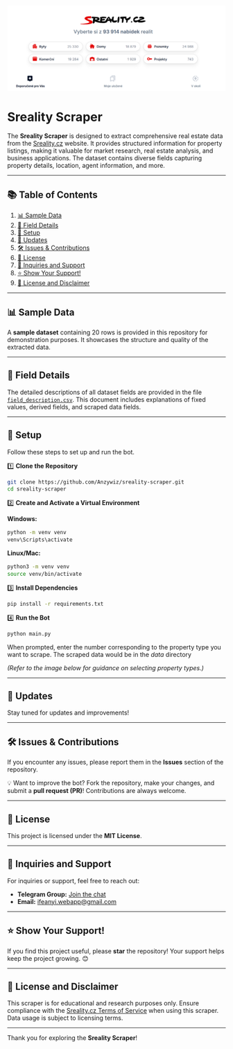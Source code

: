 ![Sreality Dashboard](https://github.com/Anzywiz/sreality-scraper/blob/main/images/sreality_dashboard.png)

# Sreality Scraper

The **Sreality Scraper** is designed to extract comprehensive real estate data from the [Sreality.cz](https://www.sreality.cz) website. It provides structured information for property listings, making it valuable for market research, real estate analysis, and business applications. The dataset contains diverse fields capturing property details, location, agent information, and more.

---

## 📚 **Table of Contents**

1. [📊 Sample Data](#-sample-data)
2. [🔎 Field Details](#-field-details)
3. [📌 Setup](#-setup)
4. [🔄 Updates](#-updates)
5. [🛠 Issues & Contributions](#-issues--contributions)
6. [📜 License](#-license)
7. [💬 Inquiries and Support](#-inquiries-and-support)
8. [⭐ Show Your Support!](#-show-your-support)
9. [🚀 License and Disclaimer](#-license-and-disclaimer)

---

## 📊 **Sample Data**

A **sample dataset** containing 20 rows is provided in this repository for demonstration purposes. It showcases the structure and quality of the extracted data.

---

## 🔎 **Field Details**

The detailed descriptions of all dataset fields are provided in the file [`field_description.csv`](field_description.csv). This document includes explanations of fixed values, derived fields, and scraped data fields.

---

## 📌 **Setup**

Follow these steps to set up and run the bot.

1️⃣ **Clone the Repository**

```bash
git clone https://github.com/Anzywiz/sreality-scraper.git
cd sreality-scraper
```

2️⃣ **Create and Activate a Virtual Environment**

**Windows:**

```bash
python -m venv venv
venv\Scripts\activate
```

**Linux/Mac:**

```bash
python3 -m venv venv
source venv/bin/activate
```

3️⃣ **Install Dependencies**

```bash
pip install -r requirements.txt
```

4️⃣ **Run the Bot**

```bash
python main.py
```

When prompted, enter the number corresponding to the property type you want to scrape.
The scraped data would be in the *data* directory

*(Refer to the image below for guidance on selecting property types.)*

---

## 🔄 **Updates**

Stay tuned for updates and improvements!

---

## 🛠 **Issues & Contributions**

If you encounter any issues, please report them in the **Issues** section of the repository.

💡 Want to improve the bot? Fork the repository, make your changes, and submit a **pull request (PR)**! Contributions are always welcome.

---

## 📜 **License**

This project is licensed under the **MIT License**.

---

## 💬 **Inquiries and Support**

For inquiries or support, feel free to reach out:

- **Telegram Group:** [Join the chat](https://t.me/bot_arena_chat)
- **Email:** [ifeanyi.webapp@gmail.com](mailto:ifeanyi.webapp@gmail.com)

---

## ⭐ **Show Your Support!**

If you find this project useful, please **star** the repository! Your support helps keep the project growing. 😊

---

## 🚀 **License and Disclaimer**

This scraper is for educational and research purposes only. Ensure compliance with the [Sreality.cz Terms of Service](https://www.sreality.cz/) when using this scraper. Data usage is subject to licensing terms.

---

Thank you for exploring the **Sreality Scraper**!

